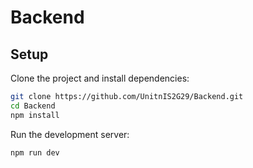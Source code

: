 # Backend

## Setup

Clone the project and install dependencies:

```bash
git clone https://github.com/UnitnIS2G29/Backend.git
cd Backend
npm install
```

Run the development server:

```bash
npm run dev
```
